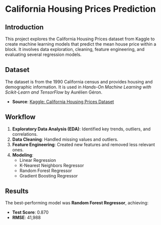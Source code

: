 # California Housing Prices Prediction

## Introduction
This project explores the California Housing Prices dataset from Kaggle to create machine learning models that predict the mean house price within a block. It involves data exploration, cleaning, feature engineering, and evaluating several regression models.

## Dataset
The dataset is from the 1990 California census and provides housing and demographic information. It is used in *Hands-On Machine Learning with Scikit-Learn and TensorFlow* by Aurélien Géron.

- **Source**: [Kaggle: California Housing Prices Dataset](https://www.kaggle.com/datasets/camnugent/california-housing-prices)

## Workflow
1. **Exploratory Data Analysis (EDA)**: Identified key trends, outliers, and correlations.
2. **Data Cleaning**: Handled missing values and outliers.
3. **Feature Engineering**: Created new features and removed less relevant ones.
4. **Modeling**:
   - Linear Regression
   - K-Nearest Neighbors Regressor
   - Random Forest Regressor
   - Gradient Boosting Regressor

## Results
The best-performing model was **Random Forest Regressor**, achieving:
- **Test Score**: 0.870
- **RMSE**: 41,988
